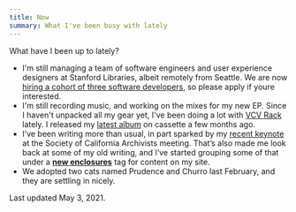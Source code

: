 ```yaml
---
title: Now
summary: What I've been busy with lately
---
```


What have I been up to lately?

* I'm still managing a team of software engineers and user experience designers at Stanford Libraries, albeit remotely from Seattle. We are now [hiring a cohort of three software developers][5], so please apply if youre interested.
* I'm still recording music, and working on the mixes for my new EP. Since I haven't unpacked all my gear yet, I've been doing a lot with [VCV Rack][1] lately. I released my [latest album][2] on cassette a few months ago.
* I’ve been writing more than usual, in part sparked by my [recent keynote][3] at the Society of California Archivists meeting. That’s also made me look back at some of my old writing, and I’ve started grouping some of that under a [**new enclosures**][4] tag for content on my site.
* We adopted two cats named Prudence and Churro last February, and they are settling in nicely.

Last updated May 3, 2021.

[1]:	https://vcvrack.com/
[2]:	https://blacktent.bandcamp.com/
[3]:	https://matienzo.org/2021/119/apz/
[4]:	/tags/new-enclosures/
[5]:  https://library.stanford.edu/department/digital-library-systems-and-services-dlss/jobs/digital-library-software-developer-access
